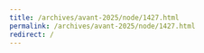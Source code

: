 ```yaml
---
title: /archives/avant-2025/node/1427.html
permalink: /archives/avant-2025/node/1427.html
redirect: /
---
```

